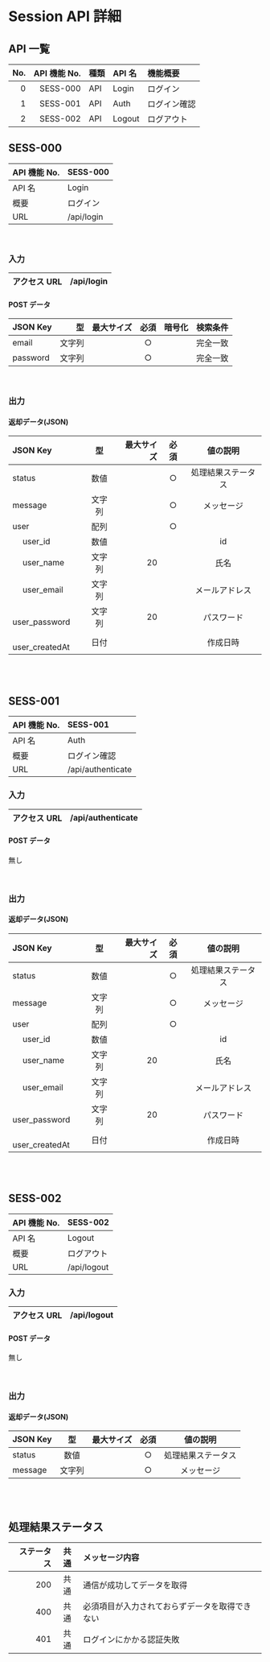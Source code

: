 # Session API 詳細

## API 一覧

| No. | API 機能 No. | 種類 | API 名 | 機能概要     |
| --: | -----------: | :--- | :----- | :----------- |
|   0 |     SESS-000 | API  | Login  | ログイン     |
|   1 |     SESS-001 | API  | Auth   | ログイン確認 |
|   2 |     SESS-002 | API  | Logout | ログアウト   |

## SESS-000

| API 機能 No. | SESS-000   |
| :----------- | :--------- |
| API 名       | Login      |
| 概要         | ログイン   |
| URL          | /api/login |

<br>

### 入力

| アクセス URL | /api/login |
| :----------- | :--------- |

#### POST データ

| JSON Key |     型 | 最大サイズ | 必須 | 暗号化 | 検索条件 |
| :------- | -----: | ---------: | :--: | :----: | :------- |
| email    | 文字列 |            |  ○   |        | 完全一致 |
| password | 文字列 |            |  ○   |        | 完全一致 |

<br>

### 出力

#### 返却データ(JSON)

| JSON Key              |   型   | 最大サイズ | 必須 |      値の説明      |
| :-------------------- | :----: | ---------: | :--: | :----------------: |
| status                |  数値  |            |  ○   | 処理結果ステータス |
| message               | 文字列 |            |  ○   |     メッセージ     |
| user                  |  配列  |            |  ○   |                    |
| &emsp; user_id        |  数値  |            |      |         id         |
| &emsp; user_name      | 文字列 |         20 |      |        氏名        |
| &emsp; user_email     | 文字列 |            |      |   メールアドレス   |
| &emsp; user_password  | 文字列 |         20 |      |     パスワード     |
| &emsp; user_createdAt |  日付  |            |      |      作成日時      |

<br>
<br>

## SESS-001

| API 機能 No. | SESS-001          |
| :----------- | :---------------- |
| API 名       | Auth              |
| 概要         | ログイン確認      |
| URL          | /api/authenticate |

### 入力

| アクセス URL | /api/authenticate |
| :----------- | :---------------- |

#### POST データ

無し

<br>

### 出力

#### 返却データ(JSON)

| JSON Key              |   型   | 最大サイズ | 必須 |      値の説明      |
| :-------------------- | :----: | ---------: | :--: | :----------------: |
| status                |  数値  |            |  ○   | 処理結果ステータス |
| message               | 文字列 |            |  ○   |     メッセージ     |
| user                  |  配列  |            |  ○   |                    |
| &emsp; user_id        |  数値  |            |      |         id         |
| &emsp; user_name      | 文字列 |         20 |      |        氏名        |
| &emsp; user_email     | 文字列 |            |      |   メールアドレス   |
| &emsp; user_password  | 文字列 |         20 |      |     パスワード     |
| &emsp; user_createdAt |  日付  |            |      |      作成日時      |

<br>
<br>

## SESS-002

| API 機能 No. | SESS-002    |
| :----------- | :---------- |
| API 名       | Logout      |
| 概要         | ログアウト  |
| URL          | /api/logout |

### 入力

| アクセス URL | /api/logout |
| :----------- | :---------- |

#### POST データ

無し

<br>

### 出力

#### 返却データ(JSON)

| JSON Key |   型   | 最大サイズ | 必須 |      値の説明      |
| :------- | :----: | ---------: | :--: | :----------------: |
| status   |  数値  |            |  ○   | 処理結果ステータス |
| message  | 文字列 |            |  ○   |     メッセージ     |

<br>
<br>

## 処理結果ステータス

| ステータス | 共通 | メッセージ内容                                 |
| ---------: | :--: | :--------------------------------------------- |
|        200 | 共通 | 通信が成功してデータを取得                     |
|        400 | 共通 | 必須項目が入力されておらずデータを取得できない |
|        401 | 共通 | ログインにかかる認証失敗                       |
